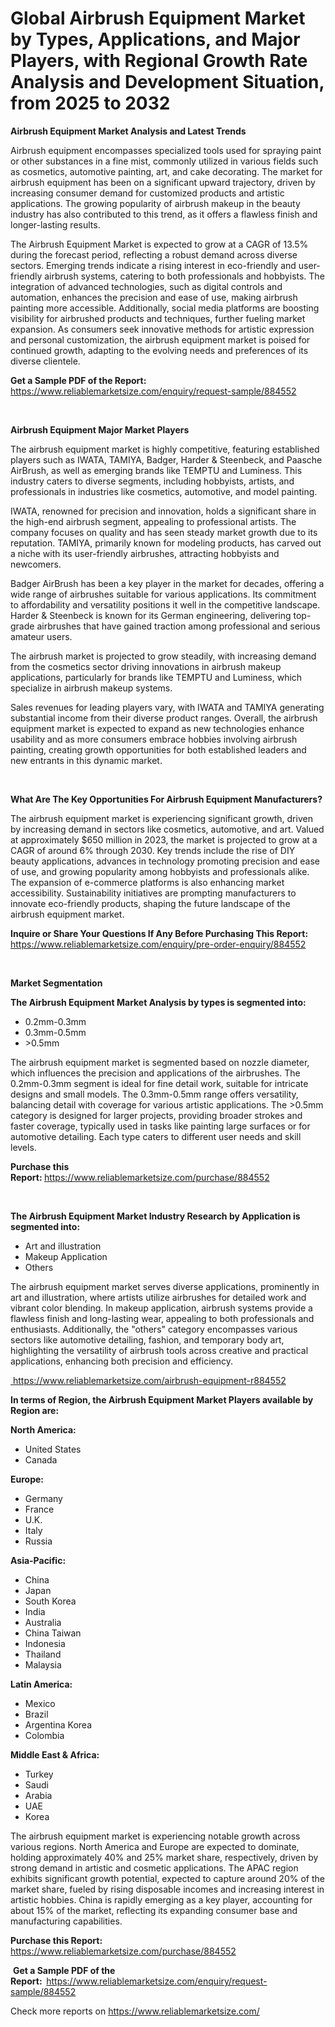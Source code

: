 <p><h1>Global Airbrush Equipment Market by Types, Applications, and Major Players, with Regional Growth Rate Analysis and Development Situation, from 2025 to 2032</h1></p><p><strong>Airbrush Equipment Market Analysis and Latest Trends</strong></p>
<p><p>Airbrush equipment encompasses specialized tools used for spraying paint or other substances in a fine mist, commonly utilized in various fields such as cosmetics, automotive painting, art, and cake decorating. The market for airbrush equipment has been on a significant upward trajectory, driven by increasing consumer demand for customized products and artistic applications. The growing popularity of airbrush makeup in the beauty industry has also contributed to this trend, as it offers a flawless finish and longer-lasting results.</p><p>The Airbrush Equipment Market is expected to grow at a CAGR of 13.5% during the forecast period, reflecting a robust demand across diverse sectors. Emerging trends indicate a rising interest in eco-friendly and user-friendly airbrush systems, catering to both professionals and hobbyists. The integration of advanced technologies, such as digital controls and automation, enhances the precision and ease of use, making airbrush painting more accessible. Additionally, social media platforms are boosting visibility for airbrushed products and techniques, further fueling market expansion. As consumers seek innovative methods for artistic expression and personal customization, the airbrush equipment market is poised for continued growth, adapting to the evolving needs and preferences of its diverse clientele.</p></p>
<p><strong>Get a Sample PDF of the Report:&nbsp;</strong> <a href="https://www.reliablemarketsize.com/enquiry/request-sample/884552?utm_campaign=2952&utm_medium=2&utm_source=Github&utm_content=ia&utm_term=09042025&utm_id=airbrush-equipment">https://www.reliablemarketsize.com/enquiry/request-sample/884552</a></p>
<p>&nbsp;</p>
<p><strong>Airbrush Equipment Major Market Players</strong></p>
<p><p>The airbrush equipment market is highly competitive, featuring established players such as IWATA, TAMIYA, Badger, Harder & Steenbeck, and Paasche AirBrush, as well as emerging brands like TEMPTU and Luminess. This industry caters to diverse segments, including hobbyists, artists, and professionals in industries like cosmetics, automotive, and model painting.</p><p>IWATA, renowned for precision and innovation, holds a significant share in the high-end airbrush segment, appealing to professional artists. The company focuses on quality and has seen steady market growth due to its reputation. TAMIYA, primarily known for modeling products, has carved out a niche with its user-friendly airbrushes, attracting hobbyists and newcomers.</p><p>Badger AirBrush has been a key player in the market for decades, offering a wide range of airbrushes suitable for various applications. Its commitment to affordability and versatility positions it well in the competitive landscape. Harder & Steenbeck is known for its German engineering, delivering top-grade airbrushes that have gained traction among professional and serious amateur users.</p><p>The airbrush market is projected to grow steadily, with increasing demand from the cosmetics sector driving innovations in airbrush makeup applications, particularly for brands like TEMPTU and Luminess, which specialize in airbrush makeup systems.</p><p>Sales revenues for leading players vary, with IWATA and TAMIYA generating substantial income from their diverse product ranges. Overall, the airbrush equipment market is expected to expand as new technologies enhance usability and as more consumers embrace hobbies involving airbrush painting, creating growth opportunities for both established leaders and new entrants in this dynamic market.</p></p>
<p>&nbsp;</p>
<p><strong>What Are The Key Opportunities For Airbrush Equipment Manufacturers?</strong></p>
<p><p>The airbrush equipment market is experiencing significant growth, driven by increasing demand in sectors like cosmetics, automotive, and art. Valued at approximately $650 million in 2023, the market is projected to grow at a CAGR of around 6% through 2030. Key trends include the rise of DIY beauty applications, advances in technology promoting precision and ease of use, and growing popularity among hobbyists and professionals alike. The expansion of e-commerce platforms is also enhancing market accessibility. Sustainability initiatives are prompting manufacturers to innovate eco-friendly products, shaping the future landscape of the airbrush equipment market.</p></p>
<p><strong>Inquire or Share Your Questions If Any Before Purchasing This Report:</strong> <a href="https://www.reliablemarketsize.com/enquiry/pre-order-enquiry/884552?utm_campaign=2952&utm_medium=2&utm_source=Github&utm_content=ia&utm_term=09042025&utm_id=airbrush-equipment">https://www.reliablemarketsize.com/enquiry/pre-order-enquiry/884552</a></p>
<p>&nbsp;</p>
<p><strong>Market Segmentation</strong></p>
<p><strong>The Airbrush Equipment Market Analysis by types is segmented into:</strong></p>
<p><ul><li>0.2mm-0.3mm</li><li>0.3mm-0.5mm</li><li>>0.5mm</li></ul></p>
<p><p>The airbrush equipment market is segmented based on nozzle diameter, which influences the precision and applications of the airbrushes. The 0.2mm-0.3mm segment is ideal for fine detail work, suitable for intricate designs and small models. The 0.3mm-0.5mm range offers versatility, balancing detail with coverage for various artistic applications. The >0.5mm category is designed for larger projects, providing broader strokes and faster coverage, typically used in tasks like painting large surfaces or for automotive detailing. Each type caters to different user needs and skill levels.</p></p>
<p><strong>Purchase this Report:&nbsp;</strong><a href="https://www.reliablemarketsize.com/purchase/884552?utm_campaign=2952&utm_medium=2&utm_source=Github&utm_content=ia&utm_term=09042025&utm_id=airbrush-equipment">https://www.reliablemarketsize.com/purchase/884552</a></p>
<p>&nbsp;</p>
<p><strong>The Airbrush Equipment Market Industry Research by Application is segmented into:</strong></p>
<p><ul><li>Art and illustration</li><li>Makeup Application</li><li>Others</li></ul></p>
<p><p>The airbrush equipment market serves diverse applications, prominently in art and illustration, where artists utilize airbrushes for detailed work and vibrant color blending. In makeup application, airbrush systems provide a flawless finish and long-lasting wear, appealing to both professionals and enthusiasts. Additionally, the "others" category encompasses various sectors like automotive detailing, fashion, and temporary body art, highlighting the versatility of airbrush tools across creative and practical applications, enhancing both precision and efficiency.</p></p>
<p><a href="https://www.reliablemarketsize.com/airbrush-equipment-r884552?utm_campaign=2952&utm_medium=2&utm_source=Github&utm_content=ia&utm_term=09042025&utm_id=airbrush-equipment">&nbsp;https://www.reliablemarketsize.com/airbrush-equipment-r884552</a></p>
<p><strong>In terms of Region, the Airbrush Equipment Market Players available by Region are:</strong></p>
<p>
    <p> <strong> North America: </strong>
        <ul>
            <li>United States</li>
            <li>Canada</li>
        </ul>
        </p> 
    <p> <strong> Europe: </strong>
        <ul>
            <li>Germany</li>
            <li>France</li>
            <li>U.K.</li>
            <li>Italy</li>
            <li>Russia</li>
        </ul>
        </p> 
    <p> <strong> Asia-Pacific: </strong>
        <ul>
            <li>China</li>
            <li>Japan</li>
            <li>South Korea</li>
            <li>India</li>
            <li>Australia</li>
            <li>China Taiwan</li>
            <li>Indonesia</li>
            <li>Thailand</li>
            <li>Malaysia</li>
        </ul>
        </p> 
    <p> <strong> Latin America: </strong>
        <ul>
            <li>Mexico</li>
            <li>Brazil</li>
            <li>Argentina Korea</li>
            <li>Colombia</li>
        </ul>
        </p> 
    <p> <strong> Middle East & Africa: </strong>
        <ul>
            <li>Turkey</li>
            <li>Saudi</li>
            <li>Arabia</li>
            <li>UAE</li>
            <li>Korea</li>
        </ul>
    </p>
    </p>
<p><p>The airbrush equipment market is experiencing notable growth across various regions. North America and Europe are expected to dominate, holding approximately 40% and 25% market share, respectively, driven by strong demand in artistic and cosmetic applications. The APAC region exhibits significant growth potential, expected to capture around 20% of the market share, fueled by rising disposable incomes and increasing interest in artistic hobbies. China is rapidly emerging as a key player, accounting for about 15% of the market, reflecting its expanding consumer base and manufacturing capabilities.</p></p>
<p><strong>Purchase this Report: </strong><a href="https://www.reliablemarketsize.com/purchase/884552?utm_campaign=2952&utm_medium=2&utm_source=Github&utm_content=ia&utm_term=09042025&utm_id=airbrush-equipment">https://www.reliablemarketsize.com/purchase/884552</a></p>
<p>&nbsp;<strong>Get a Sample PDF of the Report:&nbsp;&nbsp;</strong><a href="https://www.reliablemarketsize.com/enquiry/request-sample/884552?utm_campaign=2952&utm_medium=2&utm_source=Github&utm_content=ia&utm_term=09042025&utm_id=airbrush-equipment">https://www.reliablemarketsize.com/enquiry/request-sample/884552</a></p>
<p><strong></strong></p>
<p>Check more reports on <a href="https://www.reliablemarketsize.com/?utm_campaign=2952&utm_medium=2&utm_source=Github&utm_content=ia&utm_term=09042025&utm_id=airbrush-equipment">https://www.reliablemarketsize.com/</a></p>